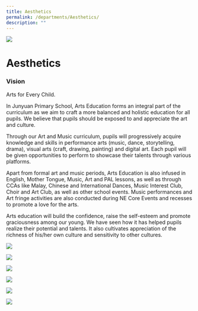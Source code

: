 ```yaml
---
title: Aesthetics
permalink: /departments/Aesthetics/
description: ""
---
```

![](/images/banner.gif)

Aesthetics
==========

### Vision

Arts for Every Child.  
  
In Junyuan Primary School, Arts Education forms an integral part of the curriculum as we aim to craft a more balanced and holistic education for all pupils. We believe that pupils should be exposed to and appreciate the art and culture.  
  
Through our Art and Music curriculum, pupils will progressively acquire knowledge and skills in performance arts (music, dance, storytelling, drama), visual arts (craft, drawing, painting) and digital art. Each pupil will be given opportunities to perform to showcase their talents through various platforms.  
  
Apart from formal art and music periods, Arts Education is also infused in English, Mother Tongue, Music, Art and PAL lessons, as well as through CCAs like Malay, Chinese and International Dances, Music Interest Club, Choir and Art Club, as well as other school events. Music performances and Art fringe activities are also conducted during NE Core Events and recesses to promote a love for the arts.  
  
Arts education will build the confidence, raise the self-esteem and promote graciousness among our young. We have seen how it has helped pupils realize their potential and talents. It also cultivates appreciation of the richness of his/her own culture and sensitivity to other cultures.

![](/images/Aesthetics1.jpeg)

![](/images/Aesthetics2.jpeg)

![](/images/Aesthetics3.jpeg)

![](/images/Aesthetics4.jpeg)

![](/images/Aesthetics5.jpeg)

![](/images/Aesthetics6.jpeg)